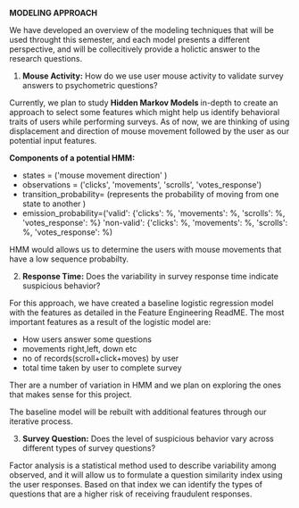 
<b> MODELING APPROACH </b>

We have developed an overview of the modeling techniques that will be used throught this semester, and each model presents a different perspective, and will be collecitively provide a holictic answer to the research questions.  

1. **Mouse Activity:** How do we use user mouse activity to validate survey answers to psychometric questions? 

Currently, we plan to study <b> Hidden Markov Models </b> in-depth to create an approach to select some features which might help us 
identify behavioral traits of users while performing surveys. As of now, we are thinking of using displacement and direction of mouse
movement followed by the user as our potential input features. 

<b> Components of a potential HMM: </b>

- states = ('mouse movement direction' )
- observations = ('clicks', 'movements', 'scrolls', 'votes_response')
- transition_probability= (represents the probability of moving from one state to another )
- emission_probability=('valid': {'clicks': %, 'movements': %, 'scrolls': %, 'votes_response': %}
                        'non-valid': {'clicks': %, 'movements': %, 'scrolls': %, 'votes_response': %) 
   
 HMM would allows us to determine the users with mouse movements that have a low sequence probabilty. 

2. **Response Time:** Does the variability in survey response time indicate suspicious behavior?

For this approach, we have created a baseline logistic regression model with the features as detailed in the Feature Engineering ReadME. 
The most important features as a result of the logistic model are:
- How users answer some questions
- movements right,left, down etc
- no of records(scroll+click+moves) by user
- total time taken by user to complete survey


Ther are a number of variation in HMM and we plan on exploring the ones that makes sense for this project. 

The baseline model will be rebuilt with additional features through our iterative process.

3. **Survey Question:** Does the level of suspicious behavior vary across different types of survey questions?

Factor analysis is a statistical method used to describe variability among observed, and it will allow us to formulate a question similarity index using the user responses. Based on that index we can identify the types of questions that are a higher risk of receiving fraudulent responses. 















